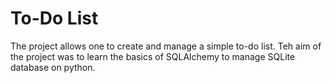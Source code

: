 # To-Do List
The project allows one to create and manage a simple to-do list. Teh aim of the project was to learn the basics of SQLAlchemy to manage SQLite database on python.
